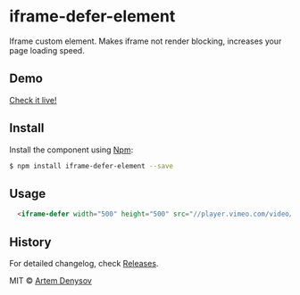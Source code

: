 # iframe-defer-element

Iframe custom element. Makes iframe not render blocking, increases your page loading speed.

## Demo

[Check it live!](https://denar90.github.io/iframe-defer-element/demo/)

## Install

Install the component using [Npm](https://www.npmjs.com/):

```sh
$ npm install iframe-defer-element --save
```

## Usage

```html
  <iframe-defer width="500" height="500" src="//player.vimeo.com/video/75702540"></iframe-defer>
```

## History

For detailed changelog, check [Releases](https://github.com/denar90/iframe-defer-element/releases).

MIT © [Artem Denysov](https://github.com/denar90)
